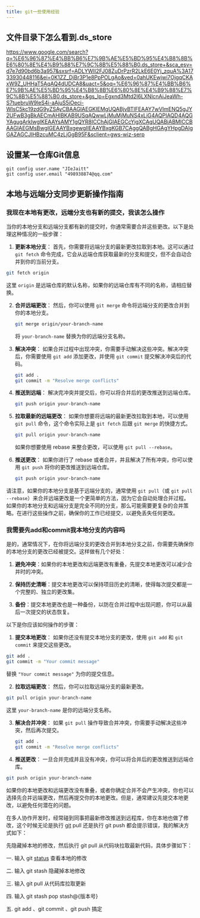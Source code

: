 ```yaml
---
title: git一些使用经验
---
```


## 文件目录下怎么看到.ds_store

https://www.google.com/search?q=%E6%96%87%E4%BB%B6%E7%9B%AE%E5%BD%95%E4%B8%8B%E6%80%8E%E4%B9%88%E7%9C%8B%E5%88%B0.ds_store+&sca_esv=d7e7d90bd6b3a957&sxsrf=ADLYWII2FJ08ZuDrPzrR2LkE6E0Yj_zquA%3A1733930448116&ei=0K1ZZ_DjBr3P1e8PpPOLgAo&ved=0ahUKEwjwi7OjgqCKAxW9Z_UHHaT5AqAQ4dUDCA8&uact=5&oq=%E6%96%87%E4%BB%B6%E7%9B%AE%E5%BD%95%E4%B8%8B%E6%80%8E%E4%B9%88%E7%9C%8B%E5%88%B0.ds_store+&gs_lp=Egxnd3Mtd2l6LXNlcnAiJeaWh-S7tuebruW9leS4i-aAjuS5iOeci-WIsC5kc19zdG9yZSAyCBAAGIAEGKIEMgUQABjvBTIFEAAY7wVImENQ5gJY2UFwB3gBkAECmAHIBKAB9USqAQwwLjMuMjMuNS4xLjG4AQPIAQD4AQGYAgugArkIwgIKEAAYsAMY1gQYR8ICChAjGIAEGCcYigXCAgUQABiABMICCBAAGIAEGMsBwgIGEAAYBxgewgIIEAAYBxgKGB7CAggQABgHGAgYHpgDAIgGAZAGCJIHBzcuMC4zLjGgB95F&sclient=gws-wiz-serp


## 设置某一仓库Git信息

```shell
git config user.name "JIeJaitt"
git config user.email "498938874@qq.com"
```
## 本地与远端分支同步更新操作指南

### 我现在本地有更改，远端分支也有新的提交，我该怎么操作

当你的本地分支和远端分支都有新的提交时，你通常需要合并这些更改。以下是处理这种情况的一般步骤：

1. **更新本地分支**：
   首先，你需要将远端分支的最新更改拉取到本地。这可以通过 `git fetch` 命令完成，它会从远端仓库获取最新的分支和提交，但不会自动合并到你的当前分支。

```bash
git fetch origin
```

这里 `origin` 是远端仓库的默认名称，如果你的远端仓库有不同的名称，请相应替换。

2. **合并远端更改**：
   然后，你可以使用 `git merge` 命令将远端分支的更改合并到你的本地分支。

   ```bash
   git merge origin/your-branch-name
   ```

   将 `your-branch-name` 替换为你的远端分支名称。

3. **解决冲突**：
   如果合并过程中出现冲突，你需要手动解决这些冲突。解决冲突后，你需要使用 `git add` 添加更改，并使用 `git commit` 提交解决冲突后的代码。

   ```bash
   git add .
   git commit -m "Resolve merge conflicts"
   ```

4. **推送到远端**：
   解决完冲突并提交后，你可以将合并后的更改推送到远端仓库。

   ```bash
   git push origin your-branch-name
   ```

5. **拉取最新的远端更改**：
   如果你想要将远端的最新更改拉取到本地，可以使用 `git pull` 命令，这个命令实际上是 `git fetch` 后跟 `git merge` 的快捷方式。

   ```bash
   git pull origin your-branch-name
   ```

   如果你想要使用 rebase 来整合更改，可以使用 `git pull --rebase`。

6. **推送更改**：
   如果你进行了 rebase 或者合并，并且解决了所有冲突，你可以使用 `git push` 将你的更改推送到远端仓库。

   ```bash
   git push origin your-branch-name
   ```

请注意，如果你的本地分支是基于远端分支的，通常使用 `git pull`（或 `git pull --rebase`）来合并远端更改是一个更简单的方法，因为它会自动处理合并过程。如果你的本地分支和远端分支是完全不同的分支，那么可能需要更复杂的合并策略。在进行这些操作之前，确保你的工作已经提交，以避免丢失任何更改。

### 我需要先add和commit我本地分支的内容吗

是的，通常情况下，在你将远端分支的更改合并到本地分支之前，你需要先确保你的本地分支的更改已经被提交。这样做有几个好处：

1. **避免冲突**：如果你的本地更改和远端更改有重叠，先提交本地更改可以减少合并时的冲突。

2. **保持历史清晰**：提交本地更改可以保持项目历史的清晰，使得每次提交都是一个完整的、独立的更改集。

3. **备份**：提交本地更改也是一种备份，以防在合并过程中出现问题，你可以从最后一次提交的状态恢复。

以下是你应该如何操作的步骤：

1. **提交本地更改**：
   如果你还没有提交本地分支的更改，使用 `git add` 和 `git commit` 来提交这些更改。

```bash
git add .
git commit -m "Your commit message"
```

替换 `"Your commit message"` 为你的提交信息。

2. **拉取远端更改**：
   然后，你可以拉取远端分支的最新更改。

```bash
git pull origin your-branch-name
```

   这里 `your-branch-name` 是你的远端分支名称。

3. **解决合并冲突**：
   如果 `git pull` 操作导致合并冲突，你需要手动解决这些冲突，然后再次提交。

   ```bash
   git add .
   git commit -m "Resolve merge conflicts"
   ```

4. **推送更改**：
   一旦合并完成并且没有冲突，你可以将合并后的更改推送到远端仓库。

```bash
git push origin your-branch-name
```

如果你的本地更改和远端更改没有重叠，或者你确定合并不会产生冲突，你也可以选择先合并远端更改，然后再提交你的本地更改。但是，通常建议先提交本地更改，以避免任何潜在的问题。

在多人协作开发时，经常碰到同事把最新修改推送到远程库，你在本地也做了修改，这个时候无论是执行 [git](https://edu.csdn.net/cloud/sd_summit?utm_source=glcblog&spm=1001.2101.3001.7020) pull 还是执行 git push 都会提示错误，我的解决方式如下：

先隐藏掉本地的修改，然后执行 git pull 从代码块拉取最新代码，具体步骤如下：

一. 输入 git [status](https://so.csdn.net/so/search?q=status&spm=1001.2101.3001.7020) 查看本地的修改

二. 输入 git stash 隐藏掉本地修改

三. 输入 git pull 从代码库拉取更新

四. 输入 git stash pop stash@{版本号}

五. git add 、git commit 、git push 搞定